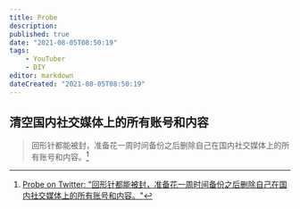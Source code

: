 ```yaml
---
title: Probe
description:
published: true
date: "2021-08-05T08:50:19"
tags:
    - YouTuber
    - DIY
editor: markdown
dateCreated: "2021-08-05T08:50:19"
---
```


## 清空国内社交媒体上的所有账号和内容

> 回形针都能被封，准备花一周时间备份之后删除自己在国内社交媒体上的所有账号和内容。[^14159903617]

[^14159903617]: [Probe on Twitter: "回形针都能被封，准备花一周时间备份之后删除自己在国内社交媒体上的所有账号和内容。"](https://web.archive.org/web/20210716110346/https://twitter.com/__Probe__/status/1415990361722265606)
